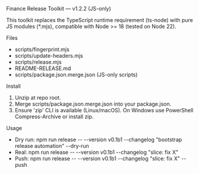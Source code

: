 Finance Release Toolkit — v1.2.2 (JS-only)

This toolkit replaces the TypeScript runtime requirement (ts-node) with pure JS modules (*.mjs),
compatible with Node >= 18 (tested on Node 22).

Files
- scripts/fingerprint.mjs
- scripts/update-headers.mjs
- scripts/release.mjs
- README-RELEASE.md
- scripts/package.json.merge.json (JS-only scripts)

Install
1) Unzip at repo root.
2) Merge scripts/package.json.merge.json into your package.json.
3) Ensure 'zip' CLI is available (Linux/macOS). On Windows use PowerShell Compress-Archive or install zip.

Usage
- Dry run:
  npm run release -- --version v0.1b1 --changelog "bootstrap release automation" --dry-run
- Real:
  npm run release -- --version v0.1b1 --changelog "slice: fix X"
- Push:
  npm run release -- --version v0.1b1 --changelog "slice: fix X" --push

